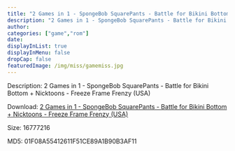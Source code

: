 ```yaml
---
title: "2 Games in 1 - SpongeBob SquarePants - Battle for Bikini Bottom + Nicktoons - Freeze Frame Frenzy (USA)"
description: "2 Games in 1 - SpongeBob SquarePants - Battle for Bikini Bottom + Nicktoons - Freeze Frame Frenzy (USA)"
author: 
categories: ["game","rom"]
date: 
displayInList: true
displayInMenu: false
dropCap: false
featuredImage: /img/miss/gamemiss.jpg
---
```


Description: 2 Games in 1 - SpongeBob SquarePants - Battle for Bikini Bottom + Nicktoons - Freeze Frame Frenzy (USA)

Download: <a style="text-decoration:underline;" href="https://mega.nz/#!6GBWHSiK!g4z95ZHJOoyVlWNcizJC40eOkgwAz8C3mMryuDLMvQY" target = "_blank" rel = "nofollow" > 2 Games in 1 - SpongeBob SquarePants - Battle for Bikini Bottom + Nicktoons - Freeze Frame Frenzy (USA)</a>

Size: 16777216

MD5: 01F08A55412611F51CE89A1B90B3AF11

